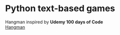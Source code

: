 # Python text-based games  
  
Hangman inspired by **Udemy 100 days of Code**  
[Hangman](hangman-v01.py)  
  
